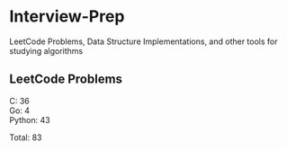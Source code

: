 # Interview-Prep
LeetCode Problems, Data Structure Implementations, and other tools for studying algorithms

## LeetCode Problems
C:      36<br/>
Go:     4<br/>
Python: 43<br/>

Total:  83
